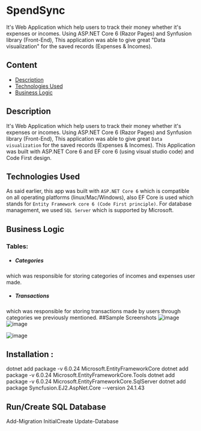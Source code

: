 # SpendSync
It's Web Application which help users to track their money whether it's expenses or incomes. Using ASP.NET Core 6 (Razor Pages) and Synfusion library (Front-End),
This application was able to give great "Data visualization" for the saved records (Expenses & Incomes).

## Content
* [Description](#description)
* [Technologies Used](#technologies-used)
* [Business Logic](business-logic)

## Description
It's Web Application which help users to track their money whether it's expenses or incomes. Using ASP.NET Core 6 (Razor Pages) and Synfusion library (Front-End),
This application was able to give great `Data visualization` for the saved records (Expenses & Incomes). This Application was built with ASP.NET Core 6 and EF core 6
(using visual studio code) and Code First design.

## Technologies Used
As said earlier, this app was built with `ASP.NET Core 6` which is compatible on all operating platforms (linux/Mac/Windows), also EF Core is used which stands for
 `Entity Framework core 6 (Code First principle)`. For database management, we used `SQL Server` which is supported by Microsoft.

## Business Logic
### Tables:
* ##### Categories
which was responsible for storing categories of incomes and expenses user made.
* ##### Transactions
which was responsible for storing transactions made by users through categories we previously mentioned.
##Sample Screenshots
![image](https://github.com/user-attachments/assets/5d28f69d-52b6-47de-9d0d-31e2ee6fe8ca)
![image](https://github.com/user-attachments/assets/aa4dea20-8811-4737-a30e-dbfb39fa3bdd)

![image](https://github.com/user-attachments/assets/b0346e51-7c7c-4909-806c-bc51687723a7)

## Installation :
dotnet add package -v 6.0.24 Microsoft.EntityFrameworkCore
dotnet add package -v 6.0.24 Microsoft.EntityFrameworkCore.Tools
dotnet add package -v 6.0.24 Microsoft.EntityFrameworkCore.SqlServer
dotnet add package Syncfusion.EJ2.AspNet.Core --version 24.1.43
## Run/Create SQL Database
Add-Migration InitialCreate
Update-Database

